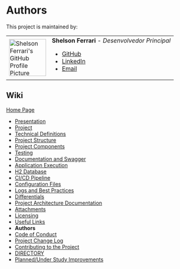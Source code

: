 # Authors

This project is maintained by:

|   |   |
|---|---|
| <img src="https://avatars.githubusercontent.com/u/5073958?v=4" alt="Shelson Ferrari's GitHub Profile Picture" width="100" height="100"> | **Shelson Ferrari** - *Desenvolvedor Principal*<br><ul><li><a href="https://github.com/33mestre">GitHub</a></li><li><a href="https://www.linkedin.com/in/shelson/">LinkedIn</a></li><li><a href="mailto:shelson@gmail.com">Email</a></li></ul> |

## Wiki

[Home Page](/README.md)

- [Presentation](https://github.com/33mestre/shelson/wiki/presentation)
- [Project](https://github.com/33mestre/shelson/wiki/project)
- [Technical Definitions](https://github.com/33mestre/shelson/wiki/technical-definitions)
- [Project Structure](https://github.com/33mestre/shelson/wiki/project-structure)
- [Project Components](https://github.com/33mestre/shelson/wiki/project-components)
- [Testing](https://github.com/33mestre/shelson/wiki/testing)
- [Documentation and Swagger](https://github.com/33mestre/shelson/wiki/documentation-and-swagger)
- [Application Execution](https://github.com/33mestre/shelson/wiki/application-execution)
- [H2 Database](https://github.com/33mestre/shelson/wiki/h2-database)
- [CI/CD Pipeline](https://github.com/33mestre/shelson/wiki/ci-cd-pipeline)
- [Configuration Files](https://github.com/33mestre/shelson/wiki/configuration-files)
- [Logs and Best Practices](https://github.com/33mestre/shelson/wiki/logs-and-best-practices)
- [Differentials](https://github.com/33mestre/shelson/wiki/differentials)
- [Project Architecture Documentation](https://github.com/33mestre/shelson/wiki/architecture)
- [Attachments](https://github.com/33mestre/shelson/wiki/attachments)
- [Licensing](https://github.com/33mestre/shelson/wiki/licensing)
- [Useful Links](https://github.com/33mestre/shelson/wiki/useful-links)
- **Authors**
- [Code of Conduct](/CODE_OF_CONDUCT.md)
- [Project Change Log](/CHANGELOG.md)
- [Contributing to the Project](/CONTRIBUTING.md)
- [DIRECTORY](/DIRECTORY.md)
- [Planned/Under Study Improvements](/FUTURE.md)